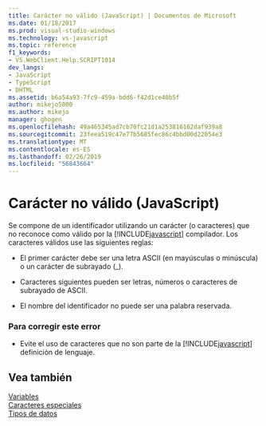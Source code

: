 ```yaml
---
title: Carácter no válido (JavaScript) | Documentos de Microsoft
ms.date: 01/18/2017
ms.prod: visual-studio-windows
ms.technology: vs-javascript
ms.topic: reference
f1_keywords:
- VS.WebClient.Help.SCRIPT1014
dev_langs:
- JavaScript
- TypeScript
- DHTML
ms.assetid: b6a54a93-7fc9-459a-bdd6-f42d1ce40b5f
author: mikejo5000
ms.author: mikejo
manager: ghogen
ms.openlocfilehash: 49a465345ad7cb70fc21d1a253816162daf939a8
ms.sourcegitcommit: 23feea519c47e77b5685fec86c4bbd00d22054e3
ms.translationtype: MT
ms.contentlocale: es-ES
ms.lasthandoff: 02/26/2019
ms.locfileid: "56843664"
---
```

# <a name="invalid-character-javascript"></a>Carácter no válido (JavaScript)
Se compone de un identificador utilizando un carácter (o caracteres) que no reconoce como válido por la [!INCLUDE[javascript](../../javascript/includes/javascript-md.md)] compilador. Los caracteres válidos use las siguientes reglas:  
  
-   El primer carácter debe ser una letra ASCII (en mayúsculas o minúscula) o un carácter de subrayado (_).  
  
-   Caracteres siguientes pueden ser letras, números o caracteres de subrayado de ASCII.  
  
-   El nombre del identificador no puede ser una palabra reservada.  
  
### <a name="to-correct-this-error"></a>Para corregir este error  
  
-   Evite el uso de caracteres que no son parte de la [!INCLUDE[javascript](../../javascript/includes/javascript-md.md)] definición de lenguaje.  
  
## <a name="see-also"></a>Vea también  
 [Variables](../../javascript/variables-javascript.md)   
 [Caracteres especiales](../../javascript/advanced/special-characters-javascript.md)   
 [Tipos de datos](../../javascript/data-types-javascript.md)